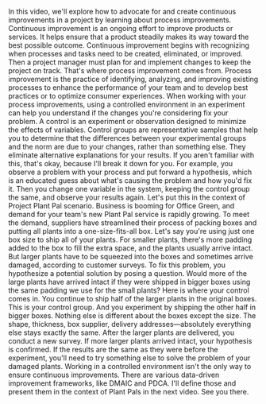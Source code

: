 In this video, we'll explore how to advocate for and create continuous
improvements in a project by learning about process improvements. Continuous
improvement is an ongoing effort to improve products or services. It helps
ensure that a product steadily makes its way toward the best possible outcome.
Continuous improvement begins with recognizing when processes and tasks need to
be created, eliminated, or improved. Then a project manager must plan for and
implement changes to keep the project on track. That's where process improvement
comes from. Process improvement is the practice of identifying, analyzing, and
improving existing processes to enhance the performance of your team and to
develop best practices or to optimize consumer experiences. When working with
your process improvements, using a controlled environment in an experiment can
help you understand if the changes you're considering fix your problem. A
control is an experiment or observation designed to minimize the effects of
variables. Control groups are representative samples that help you to determine
that the differences between your experimental groups and the norm are due to
your changes, rather than something else. They eliminate alternative
explanations for your results. If you aren't familiar with this, that's okay,
because I'll break it down for you. For example, you observe a problem with your
process and put forward a hypothesis, which is an educated guess about what's
causing the problem and how you'd fix it. Then you change one variable in the
system, keeping the control group the same, and observe your results again.
Let's put this in the context of Project Plant Pal scenario. Business is booming
for Office Green, and demand for your team's new Plant Pal service is rapidly
growing. To meet the demand, suppliers have streamlined their process of packing
boxes and putting all plants into a one-size-fits-all box. Let's say you're
using just one box size to ship all of your plants. For smaller plants, there's
more padding added to the box to fill the extra space, and the plants usually
arrive intact. But larger plants have to be squeezed into the boxes and
sometimes arrive damaged, according to customer surveys. To fix this problem,
you hypothesize a potential solution by posing a question. Would more of the
large plants have arrived intact if they were shipped in bigger boxes using the
same padding we use for the small plants? Here is where your control comes in.
You continue to ship half of the larger plants in the original boxes. This is
your control group. And you experiment by shipping the other half in bigger
boxes. Nothing else is different about the boxes except the size. The shape,
thickness, box supplier, delivery addresses—absolutely everything else stays
exactly the same. After the larger plants are delivered, you conduct a new
survey. If more larger plants arrived intact, your hypothesis is confirmed. If
the results are the same as they were before the experiment, you'll need to try
something else to solve the problem of your damaged plants. Working in a
controlled environment isn't the only way to ensure continuous improvements.
There are various data-driven improvement frameworks, like DMAIC and PDCA. I'll
define those and present them in the context of Plant Pals in the next video.
See you there.